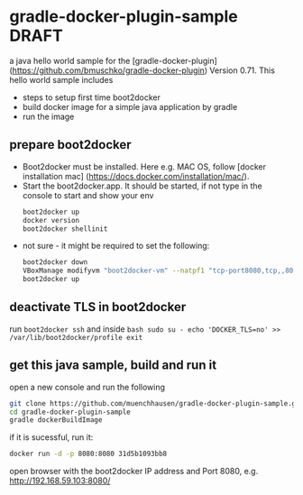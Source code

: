 gradle-docker-plugin-sample DRAFT
=================================

a java hello world sample for the [gradle-docker-plugin] (https://github.com/bmuschko/gradle-docker-plugin) Version 0.71.
This hello world sample includes
* steps to setup first time boot2docker
* build docker image for a simple java application by gradle
* run the image

prepare boot2docker
-------------------
* Boot2docker must be installed. Here e.g. MAC OS, follow [docker installation mac] (https://docs.docker.com/installation/mac/).
* Start the boot2docker.app. It should be started, if not type in the console to start and show your env
    ```bash
    boot2docker up
    docker version
    boot2docker shellinit
    ```
* not sure - it might be required to set the following:
    ```bash
    boot2docker down
    VBoxManage modifyvm "boot2docker-vm" --natpf1 "tcp-port8080,tcp,,8080,,8080"
    boot2docker up
    ```

deactivate TLS in boot2docker
-----------------------------
run ```boot2docker ssh``` and inside
    ```bash
    sudo su -
    echo 'DOCKER_TLS=no' >> /var/lib/boot2docker/profile
    exit
    ```

get this java sample, build and run it
--------------------------------------
open a new console and run the following
```bash
git clone https://github.com/muenchhausen/gradle-docker-plugin-sample.git
cd gradle-docker-plugin-sample
gradle dockerBuildImage
```
if it is sucessful, run it:

```bash
docker run -d -p 8080:8080 31d5b1093bb8
```

open browser with the boot2docker IP address and Port 8080, e.g. http://192.168.59.103:8080/

